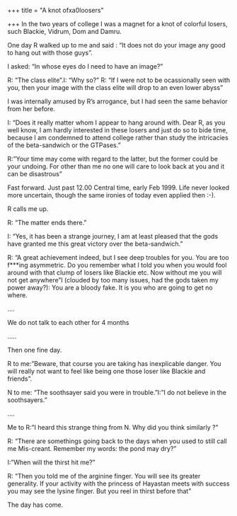 +++
title = "A knot ofxa0loosers"

+++
In the two years of college I was a magnet for a knot of colorful
losers, such Blackie, Vidrum, Dom and Damru.  
  
One day R walked up to me and said : “It does not do your image any good
to hang out with those guys”.  
  
I asked: “In whose eyes do I need to have an image?”  
  
R: “The class elite”.I: “Why so?” R: “If I were not to be ocassionally
seen with you, then your image with the class elite will drop to an even
lower abyss”

I was internally amused by R’s arrogance, but I had seen the same
behavior from her before.

I: “Does it really matter whom I appear to hang around with. Dear R, as
you well know, I am hardly interested in these losers and just do so to
bide time, because I am condemned to attend college rather than study
the intricacies of the beta-sandwich or the GTPases.”

R:”Your time may come with regard to the latter, but the former could be
your undoing. For other than me no one will care to look back at you and
it can be disastrous”

Fast forward. Just past 12.00 Central time, early Feb 1999. Life never
looked more uncertain, though the same ironies of today even applied
then :-).  
  
R calls me up.

R: “The matter ends there.”  
  
I: “Yes, it has been a strange journey, I am at least pleased that the
gods have granted me this great victory over the beta-sandwich.”  
  
R: “A great achievement indeed, but I see deep troubles for you. You are
too f\*\*\*ing asymmetric. Do you remember what I told you when you
would fool around with that clump of losers like Blackie etc. Now
without me you will not get anywhere”I (clouded by too many issues, had
the gods taken my power away?): You are a bloody fake. It is you who are
going to get no where.  
  
….  
  
We do not talk to each other for 4 months  
  
…..

Then one fine day.  
  
R to me:”Beware, that course you are taking has inexplicable danger. You
will really not want to feel like being one those loser like Blackie and
friends”.  
  
N to me: “The soothsayer said you were in trouble.”I:”I do not believe
in the soothsayers.”  
  
….  
  
Me to R:”I heard this strange thing from N. Why did you think similarly
?”  
  
R: “There are somethings going back to the days when you used to still
call me Mis-creant. Remember my words: the pond may dry?”  
  
I:”When will the thirst hit me?”  
  
R: “Then you told me of the arginine finger. You will see its greater
generality. If your activity with the princess of Hayastan meets with
success you may see the lysine finger. But you reel in thirst before
that”  
  
The day has come.
